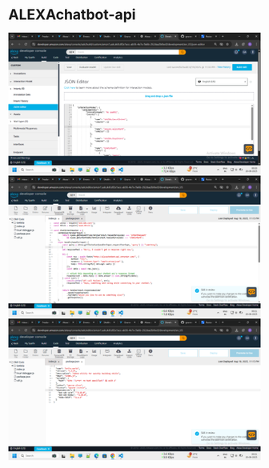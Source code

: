 # ALEXAchatbot-api
<p align="center">
  <img src="https://github.com/gouravanand662/pics/blob/main/Screenshot%20(174).png?raw=true" width="512"/>
  <img src="https://github.com/gouravanand662/pics/blob/main/Screenshot%20(175).png?raw=true" width="512"/>
  <img src="https://github.com/gouravanand662/pics/blob/main/Screenshot%20(176).png?raw=true" width="512"/>
</p>
